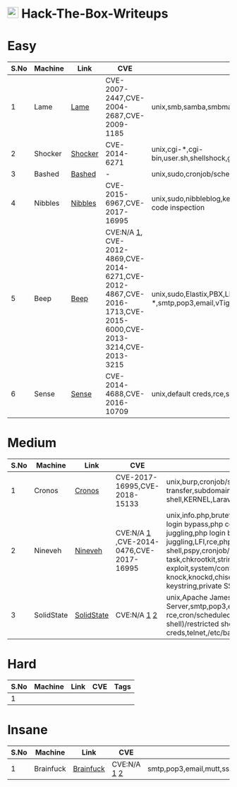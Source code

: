 # <img src="https://avatars.githubusercontent.com/u/67481186?v=4" width="25"> Hack-The-Box-Writeups


# Easy
|S.No| Machine          | Link | CVE  | Tags    |
|----|------------------|------|------|---------|
|1   |Lame              |[Lame](https://github.com/h4md153v63n/CTFs/blob/main/01_HTB/01_Lame.md)|CVE-2007-2447,CVE-2004-2687,CVE-2009-1185|unix,smb,samba,smbmap,smbclient,distccd,process,udev|
|2   |Shocker           |[Shocker](https://github.com/h4md153v63n/CTFs/blob/main/01_HTB/03_Shocker.md)|CVE-2014-6271|unix,cgi-*,cgi-bin,user.sh,shellshock,gtfobins,sudo,RCE,reverse shell|
|3   |Bashed            |[Bashed](https://github.com/h4md153v63n/CTFs/blob/main/01_HTB/04_Bashed.md)|-|unix,sudo,cronjob/scheduled task,RCE,reverse shell|
|4   |Nibbles           |[Nibbles](https://github.com/h4md153v63n/CTFs/blob/main/01_HTB/05_Nibbles.md)|CVE-2015-6967,CVE-2017-16995|unix,sudo,nibbleblog,kernel,RCE,default creds,source code inspection|
|5   |Beep              |[Beep](https://github.com/h4md153v63n/CTFs/blob/main/01_HTB/06_Beep.md)|CVE:N/A [1](https://www.exploit-db.com/exploits/37637), CVE-2012-4869,CVE-2014-6271,CVE-2012-4867,CVE-2016-1713,CVE-2015-6000,CVE-2013-3214,CVE-2013-3215|unix,sudo,Elastix,PBX,LFI,svwar,webmin,shellshock,cgi-*,smtp,pop3,email,vTiger CRM,reverse shell,ssh|
|6   |Sense             |[Sense](https://github.com/h4md153v63n/CTFs/blob/main/01_HTB/09_Sense.md)|CVE-2014-4688,CVE-2016-10709|unix,default creds,rce,stored creds,pfsense|


# Medium
|S.No| Machine          | Link | CVE  | Tags    |
|----|------------------|------|------|---------|
|1   |Cronos            |[Cronos](https://github.com/h4md153v63n/CTFs/blob/main/01_HTB/07_Cronos.md)|CVE-2017-16995,CVE-2018-15133|unix,burp,cronjob/scheduled task,DNS,DNS zone transfer,subdomain,sqli,RCE,reverse shell,KERNEL,Laravel|
|2   |Nineveh           |[Nineveh](https://github.com/h4md153v63n/CTFs/blob/main/01_HTB/08_Nineveh.md)|CVE:N/A [1](https://www.exploit-db.com/exploits/24044) ,CVE-2014-0476,CVE-2017-16995|unix,info.php,bruteforce/decrypt/decode,hydra,php login bypass,php comparisons error exploit,type juggling,php login bypass type juggling,LFI,rce,phpliteadmin,reverse shell,pspy,cronjob/scheduled task,chkrootkit,strings,ssh,stego,binwalk,system binary exploit,system/config/backup file,mail,port knock,knockd,chisel,ssh authorized keys,public SSH keystring,private SSH keystring,kernel|
|3   |SolidState        |[SolidState](https://github.com/h4md153v63n/CTFs/blob/main/01_HTB/10_SolidState.md)|CVE:N/A [1](https://www.exploit-db.com/exploits/35513) [2](https://www.exploit-db.com/exploits/50347)|unix,Apache James Mail Server,smtp,pop3,email,mutt,ssh,sshpass,authenticated rce,cron/scheduled tasks,pspy,rbash(restricted bash shell)/restricted shell,smtp/pop/imap,ssh,default creds,telnet,/etc/bash_completion.d,RSIP|


# Hard
|S.No| Machine          | Link | CVE  | Tags    |
|----|------------------|------|------|---------|
|1   |                  |      |      |         |



# Insane
|S.No| Machine          | Link |    CVE     | Tags    |
|----|------------------|------|------------|---------|
|1   |Brainfuck         |[Brainfuck](https://github.com/h4md153v63n/CTFs/blob/main/01_HTB/02_Brainfuck.md)|CVE:N/A [1](https://www.exploit-db.com/exploits/41006)  [2](https://www.exploit-db.com/exploits/46978)|smtp,pop3,email,mutt,ssh,id_rsa,ssh2john,john,tls,subdomain,wordpress,vigenere,RSA,lxd,lxc,ssh|

